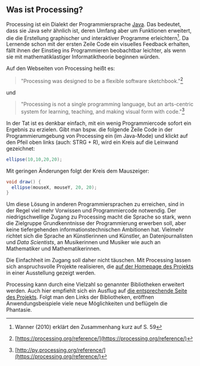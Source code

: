 ## Was ist Processing?

Processing ist ein Dialekt der Programmiersprache [Java](https://de.wikipedia.org/wiki/Java_%28Programmiersprache%29). Das bedeutet, dass sie Java sehr ähnlich ist, deren Umfang aber um Funktionen erweitert, die die Erstellung graphischer und interaktiver Programme erleichtern[^1]. Da Lernende schon mit der ersten Zeile Code ein visuelles Feedback erhalten, fällt ihnen der Einstieg ins Programmieren beobachtbar leichter, als wenn sie mit mathematiklastiger Informatiktheorie beginnen würden.

Auf den Webseiten von Processing heißt es:

> "Processing was designed to be a flexible software sketchbook."[^2]

und

> "Processing is not a single programming language, but an arts-centric system for learning, teaching, and making visual form with code."[^3]

In der Tat ist es denkbar einfach, mit ein wenig Programmiercode sofort ein Ergebnis zu erzielen. Gibt man bspw. die folgende Zeile Code in der Programmierumgebung von Processing ein (im Java-Mode) und klickt auf den Pfeil oben links (auch: STRG + R), wird ein Kreis auf die Leinwand gezeichnet:

```java
ellipse(10,10,20,20);
```

Mit geringen Änderungen folgt der Kreis dem Mauszeiger:

```java
void draw() {
  ellipse(mouseX, mouseY, 20, 20);  
}
```

Um diese Lösung in anderen Programmiersprachen zu erreichen, sind in der Regel viel mehr Vorwissen und Programmiercode notwendig. Der niedrigschwellige Zugang zu Processing macht die Sprache so stark, wenn die Zielgruppe Grundkenntnisse der Programmierung erwerben soll, aber keine tiefergehenden informationstechnischen Ambitionen hat. Vielmehr richtet sich die Sprache an Künstlerinnen und Künstler, an Datenjournalisten und *Data Scientists*, an Musikerinnen und Musiker wie auch an Mathematiker und Mathematikerinnen.

Die Einfachheit im Zugang soll daher nicht täuschen. Mit Processing lassen sich anspruchsvolle Projekte realisieren, die [auf der Homepage des Projekts](https://processing.org/exhibition/) in einer Ausstellung gezeigt werden.

Processing kann durch eine Vielzahl so genannter Bibliotheken erweitert werden. Auch hier empfiehlt sich ein Ausflug auf [die entsprechende Seite des Projekts](https://processing.org/reference/libraries/). Folgt man den Links der Bibliotheken, eröffnen Anwendungsbeispiele viele neue Möglichkeiten und beflügeln die Phantasie.

[^1]: Wanner (2010) erklärt den Zusammenhang kurz auf S. 59
[^2]: [https://processing.org/reference/](https://processing.org/reference/)
[^3]: [http://py.processing.org/reference/](https://processing.org/reference/)
